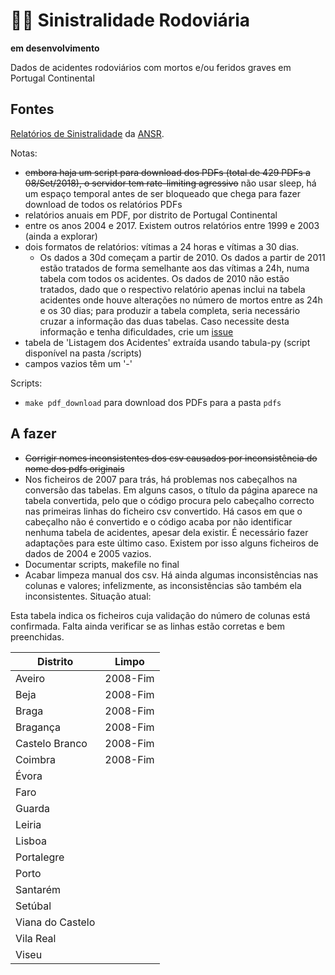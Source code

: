 # 🚨🚗 Sinistralidade Rodoviária

**em desenvolvimento**

Dados de acidentes rodoviários com mortos e/ou feridos graves em Portugal Continental

## Fontes

[Relatórios de Sinistralidade](http://www.ansr.pt/Estatisticas/RelatoriosDeSinistralidade/Pages/default.aspx) da [ANSR](http://www.ansr.pt/).

Notas:  
- ~~embora haja um script para download dos PDFs (total de 429 PDFs a 08/Set/2018), o servidor tem rate-limiting agressivo~~ não usar sleep, há um espaço temporal antes de ser bloqueado que chega para fazer download de todos os relatórios PDFs
- relatórios anuais em PDF, por distrito de Portugal Continental
- entre os anos 2004 e 2017. Existem outros relatórios entre 1999 e 2003 (ainda a explorar)
- dois formatos de relatórios: vítimas a 24 horas e vítimas a 30 dias. 
	- Os dados a 30d começam a partir de 2010. Os dados a partir de 2011 estão tratados de forma semelhante aos das vítimas a 24h, numa tabela com todos os acidentes. Os dados de 2010 não estão tratados, dado que o respectivo relatório apenas inclui na tabela acidentes onde houve alterações no número de mortos entre as 24h e os 30 dias; para produzir a tabela completa, seria necessário cruzar a informação das duas tabelas. Caso necessite desta informação e tenha dificuldades, crie um [issue](https://github.com/centraldedados/sinistralidade/issues)
- tabela de 'Listagem dos Acidentes' extraída usando tabula-py (script disponível na pasta /scripts)  
- campos vazios têm um '-'

Scripts:
- `make pdf_download` para download dos PDFs para a pasta `pdfs`


## A fazer
- ~~Corrigir nomes inconsistentes dos csv causados por inconsistência do nome dos pdfs originais~~
- Nos ficheiros de 2007 para trás, há problemas nos cabeçalhos na conversão das tabelas. Em alguns casos, o título da página aparece na tabela convertida, pelo que o código procura pelo cabeçalho correcto nas primeiras linhas do ficheiro csv convertido. Há casos em que o cabeçalho não é convertido e o código acaba por não identificar nenhuma tabela de acidentes, apesar dela existir. É necessário fazer adaptações para este último caso. Existem por isso alguns ficheiros de dados de 2004 e 2005 vazios.
- Documentar scripts, makefile no final
- Acabar limpeza manual dos csv. Há ainda algumas inconsistências nas colunas e valores; infelizmente, as inconsistências são também ela inconsistentes. Situação atual:

Esta tabela indica os ficheiros cuja validação do número de colunas está confirmada.
Falta ainda verificar se as linhas estão corretas e bem preenchidas.

Distrito        | Limpo           
------------- |:-------------:
Aveiro | 2008-Fim
Beja | 2008-Fim
Braga | 2008-Fim
Bragança | 2008-Fim
Castelo Branco | 2008-Fim
Coimbra | 2008-Fim
Évora | 
Faro | 
Guarda | 
Leiria | 
Lisboa | 
Portalegre | 
Porto | 
Santarém | 
Setúbal | 
Viana do Castelo | 
Vila Real | 
Viseu | 
